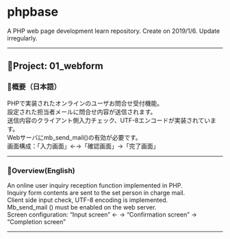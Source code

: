 # phpbase
A PHP web page development learn repository.
Create on 2019/1/6.
Update irregularly.

***
## 🎁Project: 01_webform

### 💎概要（日本語）

PHPで実装されたオンラインのユーザお問合せ受付機能。  
設定された担当者メールに問合せ内容が送信されます。  
送信内容のクライアント側入力チェック、UTF-8エンコードが実装されています。  
Webサーバにmb_send_mail()の有効が必要です。  
画面構成：「入力画面」←→「確認画面」→「完了画面」  
***
### 💎Overview(English)

An online user inquiry reception function implemented in PHP.  
Inquiry form contents are sent to the set person in charge mail.  
Client side input check, UTF-8 encoding is implemented.  
Mb_send_mail () must be enabled on the web server.  
Screen configuration: “Input screen” ← → “Confirmation screen” → “Completion screen”  
***
